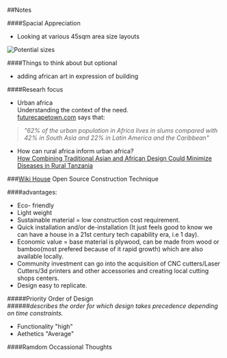 ##Notes

####Spacial Appreciation
 * Looking at various 45sqm area size layouts
 
![Potential sizes](WikiCasa-Shelter-Afrik-5k-4-5k-homes/S-Shots/01.png)
 
####Things to think about but optional
 * adding african art in expression of building
 
####Researh focus
 * Urban africa  
 Understanding the context of the need.  
 [futurecapetown.com](http://futurecapetown.com/2016/02/the-future-we-want-for-african-cities-future-cape-town/#.WKJ9FSErKV7) says that:
 
  > _"62% of the urban population in Africa lives in slums compared with 42% in South Asia and 22% in Latin America and the Caribbean"_

* How can rural africa inform urban africa?  
 [How Combining Traditional Asian and African Design Could Minimize Diseases in Rural Tanzania](http://www.archdaily.com/796540/how-combining-traditional-asian-and-african-design-could-minimize-diseases-in-rural-tanzania)
 
###[Wiki House](https://github.com/wikihouseproject/Wren/wiki/Wren-Technical-Design-Guide) Open Source Construction Technique
 
####advantages:
  * Eco- friendly 
  * Light weight
  * Sustainable material = low construction cost requirement.
  * Quick installation and/or de-installation (It just feels good to know we can have a house in a 21st century tech capability era, i.e 1 day). 
  * Economic value = base material is plywood, can be made from wood or bamboo(most prefered because of it rapid growth) which are also available locally. 
  * Community investment can go into the acquisition of CNC cutters/Laser Cutters/3d printers and other accessories and creating local cutting shops centers.
  * Design easy to replicate.  
  


#####Priority Order of Design  
######_describes the order for which design takes precedence depending on time constraints._
 * Functionality "high"
 * Aethetics "Average"

####Ramdom Occassional Thoughts
